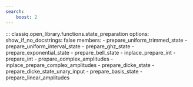 ```yaml
---
search:
    boost: 2
---
```


<!-- spell-checker: disable -->
<!-- prettier-ignore-start -->
::: classiq.open_library.functions.state_preparation
    options:
        show_if_no_docstrings: false
        members:
            - prepare_uniform_trimmed_state
            - prepare_uniform_interval_state
            - prepare_ghz_state
            - prepare_exponential_state
            - prepare_bell_state
            - inplace_prepare_int
            - prepare_int
            - prepare_complex_amplitudes
            - inplace_prepare_complex_amplitudes
            - prepare_dicke_state
            - prepare_dicke_state_unary_input
            - prepare_basis_state
            - prepare_linear_amplitudes
<!-- prettier-ignore-end -->
<!-- spell-checker: enable -->
